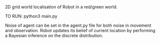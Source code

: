 2D grid world localisation of Robot in a red/green world.

TO RUN: python3 main.py

Noise of agent can be set in the agent.py file for both noise in movement and observation. Robot updates its belief of current location by performing a Bayesian inference on the discrete distribution.
